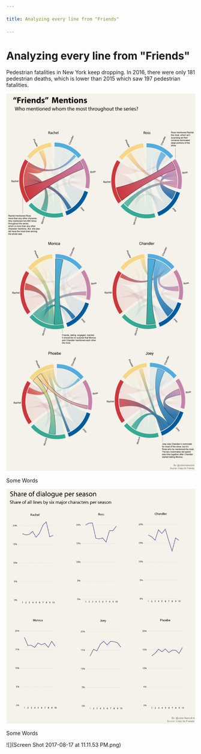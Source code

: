 ```yaml
---

title: Analyzing every line from "Friends"

---
```


# Analyzing every line from "Friends"

Pedestrian fatalities in New York keep dropping. In 2016, there were only 181 pedestrian deaths, which is lower than 2015 which saw 197 pedestrian fatalities.

![](Friends-mentions.png)

Some Words

![](Share_of_dialogue.png)

Some Words

![](Screen Shot 2017-08-17 at 11.11.53 PM.png)

